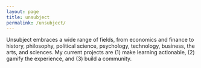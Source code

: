 ```yaml
---
layout: page
title: unsubject
permalink: /unsubject/
---
```

Unsubject embraces a wide range of fields, from economics and finance to history, philosophy, political science, psychology, technology, business, the arts, and sciences. My current projects are (1) make learning actionable, (2) gamify the experience, and (3) build a community.
